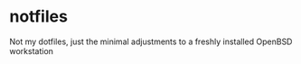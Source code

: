 # notfiles
Not my dotfiles, just the minimal adjustments to a freshly installed OpenBSD workstation
